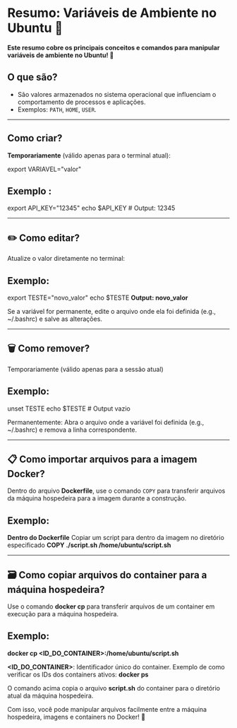 # Resumo: Variáveis de Ambiente no Ubuntu 🐧
**Este resumo cobre os principais conceitos e comandos para manipular variáveis de ambiente no Ubuntu! 🚀**

## O que são?
- São valores armazenados no sistema operacional que influenciam o comportamento de processos e aplicações.  
- Exemplos: `PATH`, `HOME`, `USER`.

---

## Como criar?
**Temporariamente** (válido apenas para o terminal atual):  

export VARIAVEL="valor"

## Exemplo :
export API_KEY="12345"
echo $API_KEY  # Output: 12345

---

## ✏️ Como editar?
Atualize o valor diretamente no terminal:

## Exemplo:
export TESTE="novo_valor"
echo $TESTE **Output: novo_valor**

Se a variável for permanente, edite o arquivo onde ela foi definida (e.g., ~/.bashrc) e salve as alterações.

---

## 🗑️ Como remover?
Temporariamente (válido apenas para a sessão atual)

## Exemplo:
unset TESTE
echo $TESTE  # Output vazio

Permanentemente: 
Abra o arquivo onde a variável foi definida (e.g., ~/.bashrc) e remova a linha correspondente.

---

## 📋 Como importar arquivos para a imagem Docker?

Dentro do arquivo **Dockerfile**, use o comando `COPY` para transferir arquivos da máquina hospedeira para a imagem durante a construção.

## Exemplo:
**Dentro do Dockerfile**
Copiar um script para dentro da imagem no diretório especificado
**COPY ./script.sh /home/ubuntu/script.sh**

---

## 🗃️ Como copiar arquivos do container para a máquina hospedeira?

Use o comando **docker cp** para transferir arquivos de um container em execução para a máquina hospedeira.

## Exemplo:
**docker cp <ID_DO_CONTAINER>:/home/ubuntu/script.sh**

**<ID_DO_CONTAINER>**: Identificador único do container.
Exemplo de como verificar os IDs dos containers ativos:
**docker ps**

O comando acima copia o arquivo **script.sh** do container para o diretório atual da máquina hospedeira.

Com isso, você pode manipular arquivos facilmente entre a máquina hospedeira, imagens e containers no Docker! 🚀
